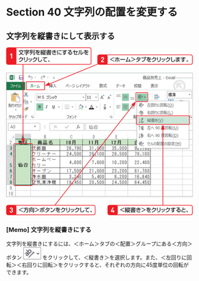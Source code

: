 # Section 40 文字列の配置を変更する

## 文字列を縦書きにして表示する

![](001.png)

### [Memo] 文字列を縦書きにする

文字列を縦書きにするには、＜ホーム＞タブの＜配置＞グループにある＜方向＞ボタン ![](icon_way.png) をクリックして、＜縦書き＞を選択します。また、＜左回りに回転＞＜右回りに回転＞をクリックすると、それぞれの方向に45度単位の回転ができます。
